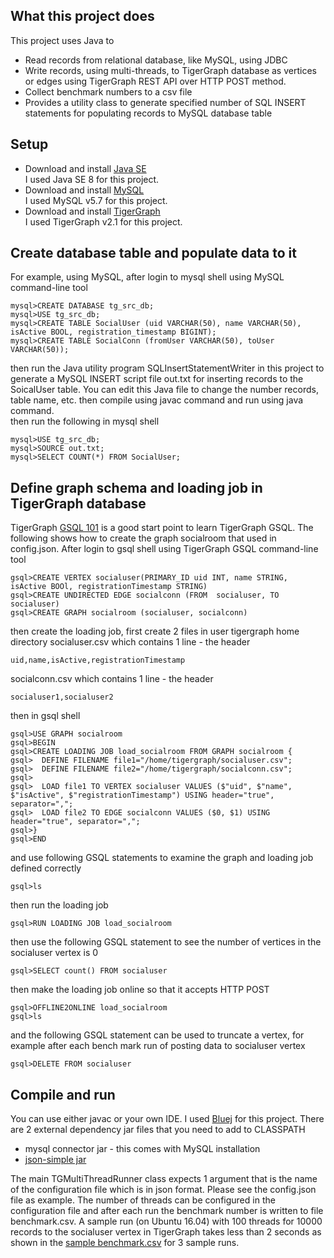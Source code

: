 ## What this project does
This project uses Java to
* Read records from relational database, like MySQL, using JDBC
* Write records, using multi-threads, to TigerGraph database as vertices or edges using TigerGraph REST API over HTTP POST method.
* Collect benchmark numbers to a csv file
* Provides a utility class to generate specified number of SQL INSERT statements for populating records to MySQL database table

## Setup 
* Download and install [Java SE](http://www.oracle.com/technetwork/java/javase/downloads/index.html)  
I used Java SE 8 for this project.
* Download and install [MySQL](https://dev.mysql.com/downloads/mysql/)   
I used MySQL v5.7 for this project.
* Download and install [TigerGraph](https://www.tigergraph.com/download/)  
I used TigerGraph v2.1 for this project. 

## Create database table and populate data to it
  For example, using MySQL, after login to mysql shell using MySQL command-line tool
  ```
  mysql>CREATE DATABASE tg_src_db;
  mysql>USE tg_src_db;
  mysql>CREATE TABLE SocialUser (uid VARCHAR(50), name VARCHAR(50), isActive BOOL, registration_timestamp BIGINT);
  mysql>CREATE TABLE SocialConn (fromUser VARCHAR(50), toUser VARCHAR(50));
  ```
  then run the Java utility program SQLInsertStatementWriter in this project to generate a MySQL INSERT script file out.txt for inserting records to the SoicalUser table.  You can edit this Java file to change the number records, table name, etc. then compile using javac command and run using java command.  
  then run the following in mysql shell
  ```
  mysql>USE tg_src_db;
  mysql>SOURCE out.txt;
  mysql>SELECT COUNT(*) FROM SocialUser;
  ```
## Define graph schema and loading job in TigerGraph database
  TigerGraph [GSQL 101](https://doc.tigergraph.com/2.1/GSQL-101.html) is a good start point to learn TigerGraph GSQL. The following shows how to create the graph socialroom that used in config.json. 
  After login to gsql shell using TigerGraph GSQL command-line tool
  ```
  gsql>CREATE VERTEX socialuser(PRIMARY_ID uid INT, name STRING, isActive BOOl, registrationTimestamp STRING)
  gsql>CREATE UNDIRECTED EDGE socialconn (FROM  socialuser, TO socialuser)
  gsql>CREATE GRAPH socialroom (socialuser, socialconn)
  ```
  then create the loading job, first create 2 files in user tigergraph home directory
  socialuser.csv which contains 1 line - the header
  ```
  uid,name,isActive,registrationTimestamp
  ```
  socialconn.csv which contains 1 line - the header
  ```
  socialuser1,socialuser2
  ```
  then in gsql shell
  ```
  gsql>USE GRAPH socialroom
  gsql>BEGIN
  gsql>CREATE LOADING JOB load_socialroom FROM GRAPH socialroom {
  gsql>  DEFINE FILENAME file1="/home/tigergraph/socialuser.csv";
  gsql>  DEFINE FILENAME file2="/home/tigergraph/socialconn.csv";
  gsql>
  gsql>  LOAD file1 TO VERTEX socialuser VALUES ($"uid", $"name", $"isActive", $"registrationTimestamp") USING header="true", separator=",";
  gsql>  LOAD file2 TO EDGE socialconn VALUES ($0, $1) USING header="true", separator=",";
  gsql>}
  gsql>END
  ```
 and use following GSQL statements to examine the graph and loading job defined correctly
 ```
 gsql>ls
 ```
 then run the loading job
 ```
 gsql>RUN LOADING JOB load_socialroom
 ```
 then use the following GSQL statement to see the number of vertices in the socialuser vertex is 0
 ```
 gsql>SELECT count() FROM socialuser
 ```
 then make the loading job online so that it accepts HTTP POST
 ```
 gsql>OFFLINE2ONLINE load_socialroom 
 gsql>ls
 ```
 and the following GSQL statement can be used to truncate a vertex, for example after each bench mark run of posting data to socialuser vertex
```
gsql>DELETE FROM socialuser
```
## Compile and run 
  You can use either javac or your own IDE.  I used [Bluej](https://www.bluej.org/) for this project.  There are 2 external dependency jar files that you need to add to CLASSPATH
* mysql connector jar - this comes with MySQL installation
* [json-simple jar](https://mvnrepository.com/artifact/com.googlecode.json-simple/json-simple)
  
The main TGMultiThreadRunner class expects 1 argument that is the name of the configuration file which is in json format. Please see the config.json file as example. The number of threads can be configured in the configuration file and after each run the benchmark number is written to file benchmark.csv.   A sample run (on Ubuntu 16.04) with 100 threads for 10000 records to the socialuser vertex in TigerGraph takes less than 2 seconds as shown in the [sample benchmark.csv](./benchmark.csv) for 3 sample runs.
